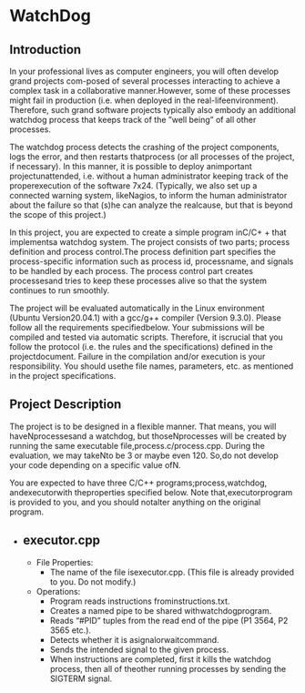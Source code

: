 # WatchDog

## Introduction 

In your professional lives as computer engineers,  you will often develop grand projects com-posed  of  several  processes  interacting  to  achieve  a  complex  task  in  a  collaborative  manner.However, some of these processes might fail in production (i.e.  when deployed in the real-lifeenvironment). Therefore,  such  grand  software  projects  typically  also  embody  an  additional watchdog process  that  keeps  track  of  the  ”well  being”  of  all  other  processes.
  
The  watchdog process detects the crashing of the project components, logs the error, and then restarts thatprocess (or all processes of the project, if necessary).  In this manner, it is possible to deploy animportant projectunattended, i.e.  without a human administrator keeping track of the properexecution of the software 7x24.  (Typically,  we also set up a connected warning system,  likeNagios, to inform the human administrator about the failure so that (s)he can analyze the realcause, but that is beyond the scope of this project.)

In this project, you are expected to create a simple program inC/C+ + that implementsa watchdog system.  The project consists of two parts; process definition and process control.The process definition part specifies the process-specific information such as process id, processname, and signals to be handled by each process.  The process control part creates processesand tries to keep these processes alive so that the system continues to run smoothly.

The  project  will  be  evaluated  automatically  in  the  Linux  environment  (Ubuntu  Version20.04.1) with a gcc/g++ compiler (Version 9.3.0).  Please follow all the requirements specifiedbelow.  Your submissions will be compiled and tested via automatic scripts.  Therefore,  it iscrucial that you follow the protocol (i.e.  the rules and the specifications) defined in the projectdocument.  Failure in the compilation and/or execution is your responsibility.  You should usethe file names, parameters, etc.  as mentioned in the project specifications.

## Project Description

The project is to be designed in a flexible manner.  That means,  you will haveNprocessesand a watchdog,  but thoseNprocesses will be created by running the same executable file,process.c/process.cpp.  During the evaluation, we may takeNto be 3 or maybe even 120.  So,do not develop your code depending on a specific value ofN.

You are expected to have three C/C++ programs;process,watchdog, andexecutorwith theproperties specified below.  Note that,executorprogram is provided to you, and you should notalter anything on the original program.

* ##  executor.cpp

  - File Properties:
    * The  name  of  the  file  isexecutor.cpp.   (This  file  is  already  provided  to  you.   Do  not modify.)
  - Operations:
    * Program reads instructions frominstructions.txt.
    * Creates a named pipe to be shared withwatchdogprogram.
    * Reads “#PID” tuples from the read end of the pipe (P1 3564, P2 3565 etc.).
    * Detects whether it is asignalorwaitcommand.
    * Sends the intended signal to the given process.
    * When  instructions  are  completed,  first  it  kills  the  watchdog  process,  then  all  of  theother running processes by sending the SIGTERM signal.
